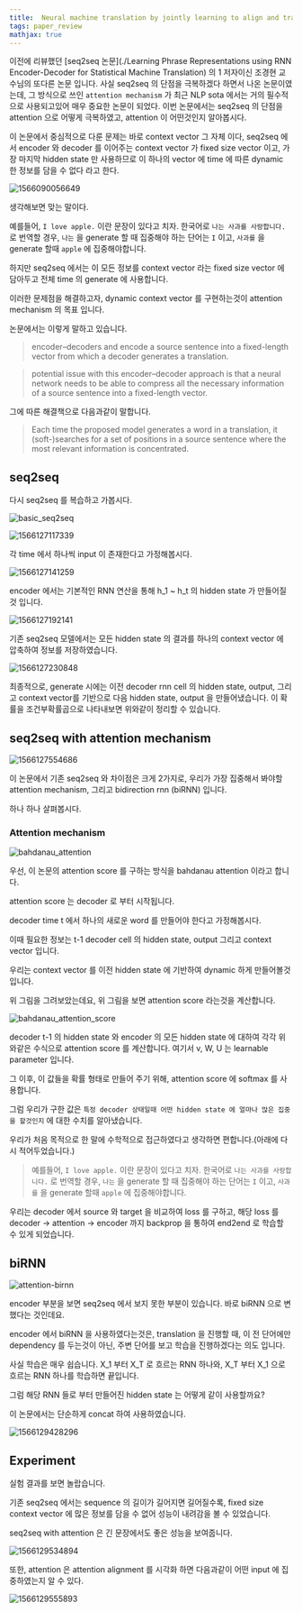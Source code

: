 ```yaml
---
title:  Neural machine translation by jointly learning to align and translate
tags: paper_review
mathjax: true
---
```



이전에 리뷰했던 [seq2seq 논문](./Learning Phrase Representations using RNN Encoder-Decoder for Statistical Machine Translation) 의 1 저자이신 조경현 교수님의 또다른 논문 입니다. 사실 seq2seq 의 단점을 극복하겠다 하면서 나온 논문이였는데, 그 방식으로 쓰인 `attention mechanism` 가 최근 NLP sota 에서는 거의 필수적으로 사용되고있어 매우 중요한 논문이 되었다. 이번 논문에서는 seq2seq 의 단점을 attention 으로 어떻게 극복하였고, attention 이 어떤것인지 알아봅시다.



이 논문에서 중심적으로 다룬 문제는 바로 context vector 그 자체 이다, seq2seq 에서 encoder 와 decoder 를 이어주는 context vector 가 fixed size vector 이고, 가장 마지막 hidden state 만 사용하므로 이 하나의 vector 에 time 에 따른 dynamic 한 정보를 담을 수 없다 라고 한다.

![1566090056649](https://strutive07.github.io/assets/images/til_images/1566090056649.png)

생각해보면 맞는 말이다.

예를들어, `I love apple.` 이란 문장이 있다고 치자. 한국어로 `나는 사과를 사랑합니다.` 로 번역할 경우, `나는` 을 generate 할 때 집중해야 하는 단어는 `I` 이고,  `사과를` 을 generate 할때 `apple` 에 집중해야합니다.



하지만 seq2seq 에서는 이 모든 정보를 context vector 라는 fixed size vector 에 담아두고 전체 time 의 generate 에 사용합니다. 



이러한 문제점을 해결하고자, dynamic context vector 를 구현하는것이 attention mechanism 의 목표 입니다.

논문에서는 이렇게 말하고 있습니다.

>encoder–decoders and encode a source sentence into a fixed-length vector from which a decoder generates a translation.

> potential issue with this encoder–decoder approach is that a neural network needs to be able to
> compress all the necessary information of a source sentence into a fixed-length vector.

그에 따른 해결책으로 다음과같이 말합니다.

>Each time the proposed model generates a word in a translation, it (soft-)searches for a set of positions in a source sentence where the most relevant information is concentrated.



## seq2seq

다시 seq2seq 를 복습하고 가봅시다.

![basic_seq2seq](https://strutive07.github.io/assets/images/til_images/basic_seq2seq.png)



![1566127117339](https://strutive07.github.io/assets/images/til_images/1566127117339.png)

각 time 에서 하나씩 input 이 존재한다고 가정해봅시다.

![1566127141259](https://strutive07.github.io/assets/images/til_images/1566127141259.png)

encoder 에서는 기본적인 RNN 연산을 통해 h_1 ~ h_t 의 hidden state 가 만들어질 것 입니다.

![1566127192141](https://strutive07.github.io/assets/images/til_images/1566127192141.png)

기존 seq2seq 모델에서는 모든 hidden state 의 결과를 하나의 context vector 에 압축하여 정보를 저장하였습니다.

![1566127230848](https://strutive07.github.io/assets/images/til_images/1566127230848.png)

최종적으로, generate 시에는 이전 decoder rnn cell 의 hidden state, output, 그리고 context vector를 기반으로 다음 hidden state, output 을 만들어냈습니다. 이 확률을 조건부확률곱으로 나타내보면 위와같이 정리할 수 있습니다.



## seq2seq with attention mechanism



![1566127554686](https://strutive07.github.io/assets/images/til_images/1566127554686.png)

이 논문에서 기존 seq2seq 와 차이점은 크게 2가지로, 우리가 가장 집중해서 봐야할 attention mechanism, 그리고 bidirection rnn (biRNN) 입니다.



하나 하나 살펴봅시다.

### Attention mechanism

![bahdanau_attention](https://strutive07.github.io/assets/images/til_images/bahdanau_attention.png)

우선, 이 논문의 attention score 를 구하는 방식을 bahdanau attention 이라고 합니다.



attention score 는 decoder 로 부터 시작됩니다.

decoder time t 에서 하나의 새로운 word 를 만들어야 한다고 가정해봅시다.

이때 필요한 정보는 t-1 decoder cell 의 hidden state, output 그리고 context vector 입니다.

우리는 context vector 를 이전 hidden state 에 기반하여 dynamic 하게 만들어볼것입니다.



위 그림을 그려보았는데요, 위 그림을 보면 attention score 라는것을 계산합니다.

![bahdanau_attention_score](https://strutive07.github.io/assets/images/til_images/bahdanau_attention_score.PNG)

decoder t-1 의 hidden state 와 encoder 의 모든 hidden state 에 대하여 각각 위와같은 수식으로 attention score 를 계산합니다. 여기서 v, W, U 는 learnable parameter 입니다.



그 이후, 이 값들을 확률 형태로 만들어 주기 위해,  attention score 에 softmax 를 사용합니다.

그럼 우리가 구한 값은 `특정 decoder 상태일때 어떤 hidden state 에 얼마나 많은 집중을 할것인지` 에 대한 수치를 알아냈습니다.



우리가 처음 목적으로 한 말에 수학적으로 접근하였다고 생각하면 편합니다.(아래에 다시 적어두었습니다.)

> 예를들어, `I love apple.` 이란 문장이 있다고 치자. 한국어로 `나는 사과를 사랑합니다.` 로 번역할 경우, `나는` 을 generate 할 때 집중해야 하는 단어는 `I` 이고,  `사과를` 을 generate 할때 `apple` 에 집중해야합니다.



우리는 decoder 에서 source 와 target 을 비교하여 loss 를 구하고, 해당 loss 를 decoder -> attention -> encoder 까지 backprop 을 통하여 end2end 로 학습할 수 있게 되었습니다.



## biRNN

![attention-birnn](https://strutive07.github.io/assets/images/til_images/attention-birnn.png)

encoder 부분을 보면 seq2seq 에서 보지 못한 부분이 있습니다. 바로 biRNN 으로 변했다는 것인데요.

encoder 에서 biRNN 을 사용하였다는것은, translation 을 진행할 때, 이 전 단어에만 dependency 를 두는것이 아닌, 주변 단어를 보고 학습을 진행하겠다는 의도 입니다.



사실 학습은 매우 쉽습니다. X_1 부터 X_T 로 흐르는 RNN 하나와, X_T 부터 X_1 으로 흐르는 RNN 하나를 학습하면 끝입니다.

그럼 해당 RNN 들로 부터 만들어진 hidden state 는 어떻게 같이 사용할까요?

이 논문에서는 단순하게 concat 하여 사용하였습니다.

![1566129428296](https://strutive07.github.io/assets/images/til_images/1566129428296.png)



## Experiment

실험 결과를 보면 놀랍습니다.

기존 seq2seq 에서는 sequence 의 길이가 길어지면 길어질수록, fixed size context vector 에 많은 정보를 담을 수 없어 성능이 내려감을 볼 수 있었습니다.

seq2seq with attention 은 긴 문장에서도 좋은 성능을 보여줍니다.

![1566129534894](https://strutive07.github.io/assets/images/til_images/1566129534894.png)



또한, attention 은 attention alignment 를 시각화 하면 다음과같이 어떤 input 에 집중하였는지 알 수 있다.

![1566129555893](https://strutive07.github.io/assets/images/til_images/1566129555893.png)